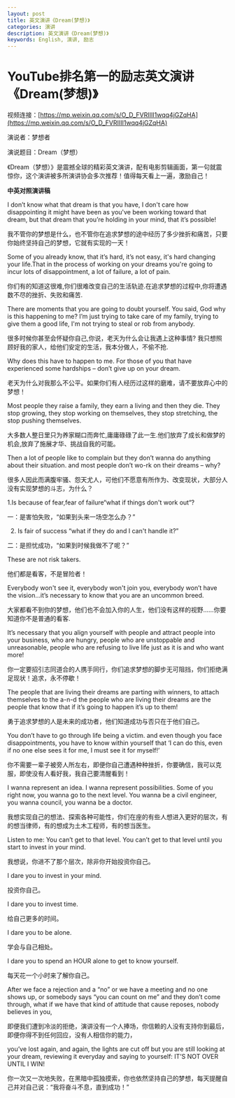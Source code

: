 ```yaml
---
layout: post
title: 英文演讲《Dream(梦想)》 
categories: 演讲
description: 英文演讲《Dream(梦想)》 
keywords: English, 演讲, 励志
---
```


# YouTube排名第一的励志英文演讲《Dream(梦想)》

视频连接：[https://mp.weixin.qq.com/s/O_D_FVRIIII1wqq4jGZqHA](https://mp.weixin.qq.com/s/O_D_FVRIIII1wqq4jGZqHA)  

演说者：梦想者  

演说题目：Dream（梦想）  

《Dream（梦想）》是震撼全球的精彩英文演讲，配有电影剪辑画面，第一句就震惊你，这个演讲被多所演讲协会多次推荐！值得每天看上一遍，激励自己！  

**中英对照演讲稿**  

I don’t know what that dream is that you have, I don't care how disappointing it might have been as you've been working toward that dream, but that dream that you’re holding in your mind, that it’s possible!  

我不管你的梦想是什么，也不管你在追求梦想的途中经历了多少挫折和痛苦，只要你始终坚持自己的梦想，它就有实现的一天！  

Some of you already know, that it’s hard, it’s not easy, it's hard changing your life.That in the process of working on your dreams you're going to incur lots of disappointment, a lot of failure, a lot of pain.  

你们有的知道这很难,你们很难改变自己的生活轨迹.在追求梦想的过程中,你将遭遇数不尽的挫折、失败和痛苦.  

There are moments that you are going to doubt yourself. You said, God why is this happening to me? I’m just trying to take care of my family, trying to give them a good life, I'm not trying to steal or rob from anybody.  

很多时候你甚至会怀疑你自己,你说，老天为什么会让我遇上这种事情? 我只想照顾好我的家人，给他们安定的生活，我本分做人，不偷不抢.  

Why does this have to happen to me. For those of you that have experienced some hardships – don’t give up on your dream.  

老天为什么对我那么不公平。如果你们有人经历过这样的磨难，请不要放弃心中的梦想！  

Most people they raise a family, they earn a living and then they die. They stop growing, they stop working on themselves, they stop stretching, the stop pushing themselves.  

大多数人整日里只为养家糊口而奔忙,庸庸碌碌了此一生.他们放弃了成长和做梦的机会,放弃了施展才华、挑战自我的可能。  

Then a lot of people like to complain but they don’t wanna do anything about their situation. and most people don’t wo-rk on their dreams – why?  

很多人因此而满腹牢骚、怨天尤人，可他们不愿意有所作为、改变现状，大部分人没有实现梦想的斗志，为什么？  

1.Is because of fear,fear of failure“what if things don't work out“?

一：是害怕失败，“如果到头来一场空怎么办？”

2. Is fair of success “what if they do and I can't handle it?”

二：是担忧成功，“如果到时候我做不了呢？”

These are not risk takers.

他们都是看客，不是冒险者！

Everybody won't see it, everybody won't join you, everybody won’t have the vision…it’s necessary to know that you are an uncommon breed.

大家都看不到你的梦想，他们也不会加入你的人生，他们没有这样的视野……你要知道你不是普通的看客.

It’s necessary that you align yourself with people and attract people into your business, who are hungry, people who are unstoppable and unreasonable, people who are refusing to live life just as it is and who want more!

你一定要招引志同道合的人携手同行，你们追求梦想的脚步无可阻挡，你们拒绝满足现状！追求，永不停歇！

The people that are living their dreams are parting with winners, to attach themselves to the a-n-d the people who are living their dreams are the people that know that if it’s going to happen it’s up to them!

勇于追求梦想的人是未来的成功者，他们知道成功与否只在于他们自己。

You don’t have to go through life being a victim. and even though you face disappointments, you have to know within yourself that ‘I can do this, even if no one else sees it for me, I must see it for myself!’

你不需要一辈子被旁人所左右，即便你自己遭遇种种挫折，你要确信，我可以克服，即使没有人看好我，我自己要清醒看到！

I wanna represent an idea. I wanna represent possibilities. Some of you right now, you wanna go to the next level. You wanna be a civil engineer, you wanna council, you wanna be a doctor.

我想实现自己的想法、探索各种可能性，你们在座的有些人想进入更好的层次，有的想当律师，有的想成为土木工程师，有的想当医生。

Listen to me: You can’t get to that level. You can’t get to that level until you start to invest in your mind.

我想说，你进不了那个层次，除非你开始投资你自己。

I dare you to invest in your mind.

投资你自己。

I dare you to invest time.

给自己更多的时间。

I dare you to be alone.

学会与自己相处。

I dare you to spend an HOUR alone to get to know yourself.

每天花一个小时来了解你自己。

After we face a rejection and a “no” or we have a meeting and no one shows up, or somebody says “you can count on me” and they don’t come through, what if we have that kind of attitude that cause reposes, nobody believes in you,

即便我们遭到冷淡的拒绝，演讲没有一个人捧场，你信赖的人没有支持你到最后，即便你得不到任何回应，没有人相信你的能力，

you’ve lost again, and again, the lights are cut off but you are still looking at your dream, reviewing it everyday and saying to yourself: IT’S NOT OVER UNTIL I WIN!

你一次又一次地失败，在黑暗中孤独摸索，你也依然坚持自己的梦想，每天提醒自己并对自己说：“我将奋斗不息，直到成功！”